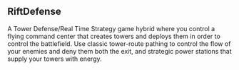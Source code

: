 **RiftDefense**
---------------
A Tower Defense/Real Time Strategy game hybrid where you control a flying command center that creates towers and deploys them in order to control the battlefield. Use classic tower-route pathing to control the flow of your enemies and deny them both the exit, and strategic power stations that supply your towers with energy.
